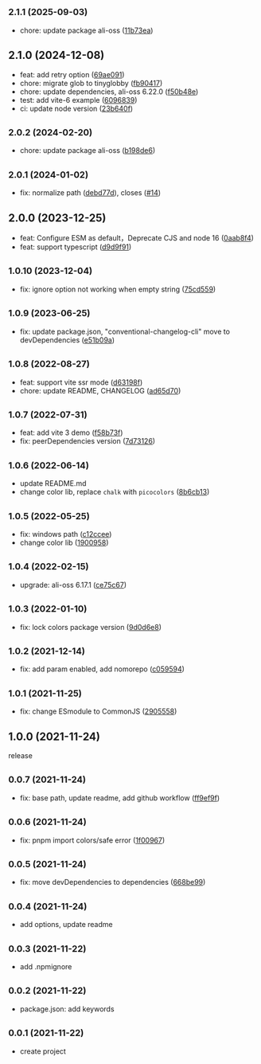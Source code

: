 ## <small>2.1.1 (2025-09-03)</small>

* chore: update package ali-oss ([11b73ea](https://github.com/xiaweiss/vite-plugin-ali-oss/commit/11b73ea))



## 2.1.0 (2024-12-08)

* feat: add retry option ([69ae091](https://github.com/xiaweiss/vite-plugin-ali-oss/commit/69ae091))
* chore: migrate glob to tinyglobby ([fb90417](https://github.com/xiaweiss/vite-plugin-ali-oss/commit/fb90417))
* chore: update dependencies, ali-oss 6.22.0 ([f50b48e](https://github.com/xiaweiss/vite-plugin-ali-oss/commit/f50b48e))
* test: add vite-6 example ([6096839](https://github.com/xiaweiss/vite-plugin-ali-oss/commit/6096839))
* ci: update node version ([23b640f](https://github.com/xiaweiss/vite-plugin-ali-oss/commit/23b640f))



## <small>2.0.2 (2024-02-20)</small>

* chore: update package ali-oss ([b198de6](https://github.com/xiaweiss/vite-plugin-ali-oss/commit/b198de6))



## <small>2.0.1 (2024-01-02)</small>

* fix: normalize path ([debd77d](https://github.com/xiaweiss/vite-plugin-ali-oss/commit/debd77d)), closes ([#14](https://github.com/xiaweiss/vite-plugin-ali-oss/issues/14))


## 2.0.0 (2023-12-25)

* feat: Configure ESM as default，Deprecate CJS and node 16 ([0aab8f4](https://github.com/xiaweiss/vite-plugin-ali-oss/commit/0aab8f4))
* feat: support typescript ([d9d9f91](https://github.com/xiaweiss/vite-plugin-ali-oss/commit/d9d9f91))



## <small>1.0.10 (2023-12-04)</small>

* fix: ignore option not working when empty string ([75cd559](https://github.com/xiaweiss/vite-plugin-ali-oss/commit/75cd559))



## <small>1.0.9 (2023-06-25)</small>

* fix: update package.json, "conventional-changelog-cli" move to devDependencies ([e51b09a](https://github.com/xiaweiss/vite-plugin-ali-oss/commit/e51b09a))



## <small>1.0.8 (2022-08-27)</small>

* feat: support vite ssr mode ([d63198f](https://github.com/xiaweiss/vite-plugin-ali-oss/commit/d63198f))
* chore: update README, CHANGELOG ([ad65d70](https://github.com/xiaweiss/vite-plugin-ali-oss/commit/ad65d70))



## <small>1.0.7 (2022-07-31)</small>

* feat: add vite 3 demo ([f58b73f](https://github.com/xiaweiss/vite-plugin-ali-oss/commit/f58b73f))
* fix: peerDependencies version ([7d73126](https://github.com/xiaweiss/vite-plugin-ali-oss/commit/7d73126))



## <small>1.0.6 (2022-06-14)</small>

* update README.md
* change color lib, replace `chalk` with `picocolors` ([8b6cb13](https://github.com/xiaweiss/vite-plugin-ali-oss/commit/8b6cb13))



## <small>1.0.5 (2022-05-25)</small>

* fix: windows path ([c12ccee](https://github.com/xiaweiss/vite-plugin-ali-oss/commit/c12ccee))
* change color lib ([1900958](https://github.com/xiaweiss/vite-plugin-ali-oss/commit/1900958))



## <small>1.0.4 (2022-02-15)</small>

* upgrade: ali-oss 6.17.1 ([ce75c67](https://github.com/xiaweiss/vite-plugin-ali-oss/commit/ce75c67))



## <small>1.0.3 (2022-01-10)</small>

* fix: lock colors package version ([9d0d6e8](https://github.com/xiaweiss/vite-plugin-ali-oss/commit/9d0d6e8))



## <small>1.0.2 (2021-12-14)</small>

* fix: add param enabled, add nomorepo ([c059594](https://github.com/xiaweiss/vite-plugin-ali-oss/commit/c059594))



## <small>1.0.1 (2021-11-25)</small>

* fix: change ESmodule to CommonJS ([2905558](https://github.com/xiaweiss/vite-plugin-ali-oss/commit/2905558))



## 1.0.0 (2021-11-24)
release

## <small>0.0.7 (2021-11-24)</small>

* fix: base path, update readme, add github workflow ([ff9ef9f](https://github.com/xiaweiss/vite-plugin-ali-oss/commit/ff9ef9f))



## <small>0.0.6 (2021-11-24)</small>

* fix: pnpm import colors/safe error ([1f00967](https://github.com/xiaweiss/vite-plugin-ali-oss/commit/1f00967))



## <small>0.0.5 (2021-11-24)</small>

* fix: move devDependencies to dependencies ([668be99](https://github.com/xiaweiss/vite-plugin-ali-oss/commit/668be99))



## <small>0.0.4 (2021-11-24)</small>

* add options, update readme



## <small>0.0.3 (2021-11-22)</small>

* add .npmignore



## <small>0.0.2 (2021-11-22)</small>

* package.json: add keywords



## <small>0.0.1 (2021-11-22)</small>

* create project


